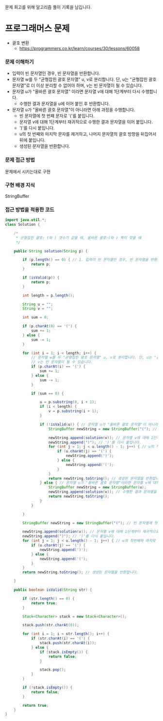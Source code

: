 문제 회고를 위해 알고리즘 풀이 기록을 남깁니다.

# 프로그래머스 문제

- 괄호 변환
    - https://programmers.co.kr/learn/courses/30/lessons/60058
    
### 문제 이해하기
* 입력이 빈 문자열인 경우, 빈 문자열을 반환합니다. 
* 문자열 w를 두 "균형잡힌 괄호 문자열" u, v로 분리합니다. 단, u는 "균형잡힌 괄호 문자열"로 더 이상 분리할 수 없어야 하며, v는 빈 문자열이 될 수 있습니다. 
* 문자열 u가 "올바른 괄호 문자열" 이라면 문자열 v에 대해 1단계부터 다시 수행합니다. 
  * 수행한 결과 문자열을 u에 이어 붙인 후 반환합니다. 
* 문자열 u가 "올바른 괄호 문자열"이 아니라면 아래 과정을 수행합니다. 
  * 빈 문자열에 첫 번째 문자로 '('를 붙입니다. 
  * 문자열 v에 대해 1단계부터 재귀적으로 수행한 결과 문자열을 이어 붙입니다. 
  * ')'를 다시 붙입니다. 
  * u의 첫 번째와 마지막 문자를 제거하고, 나머지 문자열의 괄호 방향을 뒤집어서 뒤에 붙입니다. 
  * 생성된 문자열을 반환합니다.

### 문제 접근 방법
문제에서 시키는대로 구현

### 구현 배경 지식
StringBuffer

### 접근 방법을 적용한 코드
```java
import java.util.*;
class Solution {

	/*
	 * 균형잡힌 괄호: (와 ) 갯수가 같을 때, 올바른 괄호:(와 ) 짝이 맞을 때
	 */

	public String solution(String p) {

		if (p.length() == 0) { // 1. 입력이 빈 문자열인 경우, 빈 문자열을 반환합니다.
			return p;
		}

		if (isValid(p)) {
			return p;
		}

		int length = p.length();

		String u = "";
		String v = "";

		int sum = 0;

		if (p.charAt(0) == '(') {
			sum += 1;
		} else {
			sum -= 1;
		}

		for (int i = 1; i < length; i++) {
			// 문자열 w를 두 "균형잡힌 괄호 문자열" u, v로 분리합니다. 단, u는 "균형잡힌 괄호 문자열"로 더 이상 분리할 수 없어야 하며,
			// v는 빈 문자열이 될 수 있습니다.
			if (p.charAt(i) == '(') {
				sum += 1;
			} else {
				sum -= 1;
			}

			if (sum == 0) {

				u = p.substring(0, i + 1);
				if (i < length) {
					v = p.substring(i + 1);
				}

				if (!isValid(u)) { // 문자열 u가 "올바른 괄호 문자열"이 아니라면 아래 과정을 수행합니다.
					StringBuffer newString = new StringBuffer("("); // 빈 문자열에 첫 번째 문자로 '('를 붙입니다.

					newString.append(solution(v)); // 문자열 v에 대해 1단계부터 재귀적으로 수행한 결과 문자열을 이어 붙입니다.
					newString.append(")"); // ')'를 다시 붙입니다.
					for (int j = 1; j < u.length() - 1; j++) { // u의 첫번째와 마지막 문자를 제거하고, 나머지 문자열의 괄호 방향을 뒤집어서 뒤에 붙입니다.
						if (u.charAt(j) == '(') {
							newString.append(')');
						} else {
							newString.append('(');
						}
					}
					return newString.toString(); // 생성된 문자열을 반환합니다.
				} else { // 문자열 u가 "올바른 괄호 문자열"이라면 문자열 v에 대해 1단계부터 다시 수행합니다.
					StringBuffer newString = new StringBuffer(u);
					newString.append(solution(v)); // 수행한 결과 문자열을 u에 이어 붙인 후 반환합니다.
					return newString.toString();
				}
			}

		}

		StringBuffer newString = new StringBuffer("("); // 빈 문자열에 첫 번째 문자로 '('를 붙입니다.

		newString.append(solution(v)); // 문자열 v에 대해 1단계부터 재귀적으로 수행한 결과 문자열을 이어 붙입니다.
		newString.append(")"); // ')'를 다시 붙입니다.
		for (int j = 1; j < u.length() - 1; j++) { // u의 첫번째와 마지막 문자를 제거하고, 나머지 문자열의 괄호 방향을 뒤집어서 뒤에 붙입니다.
			if (u.charAt(j) == '(') {
				newString.append(')');
			} else {
				newString.append('(');
			}
		}
		return newString.toString(); // 생성된 문자열을 반환합니다.

	}

	public boolean isValid(String str) {

		if (str.length() == 0) {
			return true;
		}

		Stack<Character> stack = new Stack<Character>();

		stack.push(str.charAt(0));

		for (int i = 1; i < str.length(); i++) {
			if (str.charAt(i) == '(') {
				stack.push(str.charAt(i));
			} else {
				if (stack.isEmpty()) {
					return false;
				}

				stack.pop();
			}
		}

		if (!stack.isEmpty()) {
			return false;
		}

		return true;
	}
}
```
